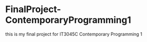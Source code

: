 # FinalProject-ContemporaryProgramming1
this is my final project for IT3045C Contemporary Programming 1
